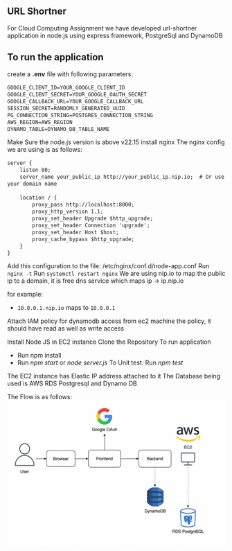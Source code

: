 ## URL Shortner

For Cloud Computing Assignment we have developed url-shortner application in node.js using express framework, PostgreSql and DynamoDB

## To run the application

create a **.env** file with following parameters:

    GOOGLE_CLIENT_ID=YOUR_GOOGLE_CLIENT_ID
    GOOGLE_CLIENT_SECRET=YOUR_GOOGLE_OAUTH_SECRET
    GOOGLE_CALLBACK_URL=YOUR_GOOGLE_CALLBACK_URL
    SESSION_SECRET=RANDOMLY_GENERATED_UUID
    PG_CONNECTION_STRING=POSTGRES_CONNECTION_STRING
    AWS_REGION=AWS_REGION
    DYNAMO_TABLE=DYNAMO_DB_TABLE_NAME

Make Sure the node.js version is above v22.15
install nginx
The nginx config we are using is as follows:

    server {
        listen 80;
        server_name your_public_ip http://your_public_ip.nip.io;  # Or use your domain name

        location / {
            proxy_pass http://localhost:8000;
            proxy_http_version 1.1;
            proxy_set_header Upgrade $http_upgrade;
            proxy_set_header Connection 'upgrade';
            proxy_set_header Host $host;
            proxy_cache_bypass $http_upgrade;
        }
    }

Add this configuration to the file: /etc/nginx/conf.d/node-app.conf
Run `nginx -t`
Run `systemctl restart nginx`
We are using nip.io to map the public ip to a domain, it is free dns service which maps ip -> ip.nip.io

for example:

- `10.0.0.1.nip.io` maps to `10.0.0.1`

Attach IAM policy for dynamodb access from ec2 machine
the policy, it should have read as well as write access

Install Node JS in EC2 instance
Clone the Repository
To run application

- Run npm install
- Run _npm start_ or _node server.js_
  To Unit test:
  Run _npm test_

The EC2 instance has Elastic IP address attached to it
The Database being used is AWS RDS Postgresql and Dynamo DB

The Flow is as follows:
![Flow info](./img/flow.png)
